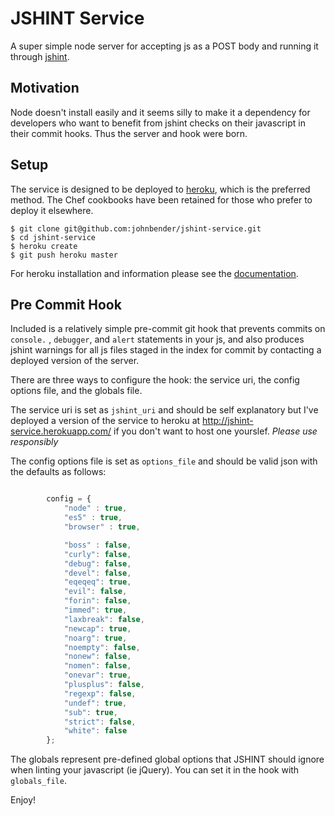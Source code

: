 # JSHINT Service

A super simple node server for accepting js as a POST body and running it through [jshint](http://jshint.com).

## Motivation

Node doesn't install easily and it seems silly to make it a dependency for developers who want to benefit from jshint checks on their javascript in their commit hooks. Thus the server and hook were born.

## Setup

The service is designed to be deployed to [heroku](http://devcenter.heroku.com/articles/quickstart), which is the preferred method. The Chef cookbooks have been retained for those who prefer to deploy it elsewhere.

    $ git clone git@github.com:johnbender/jshint-service.git
    $ cd jshint-service
    $ heroku create
    $ git push heroku master

For heroku installation and information please see the [documentation](http://devcenter.heroku.com/).

## Pre Commit Hook

Included is a relatively simple pre-commit git hook that prevents commits on `console.` , `debugger`, and `alert` statements in your js, and also produces jshint warnings for all js files staged in the index for commit by contacting a deployed version of the server.

There are three ways to configure the hook: the service uri, the config options file, and the globals file.

The service uri is set as `jshint_uri` and should be self explanatory but I've deployed a version of the service to heroku at http://jshint-service.herokuapp.com/ if you don't want to host one yourslef. *Please use responsibly*

The config options file is set as `options_file` and should be valid json with the defaults as follows:

```javascript

		config = {
			"node" : true,
			"es5" : true,
			"browser" : true,

			"boss" : false,
			"curly": false,
			"debug": false,
			"devel": false,
			"eqeqeq": true,
			"evil": false,
			"forin": false,
			"immed": true,
			"laxbreak": false,
			"newcap": true,
			"noarg": true,
			"noempty": false,
			"nonew": false,
			"nomen": false,
			"onevar": true,
			"plusplus": false,
			"regexp": false,
			"undef": true,
			"sub": true,
			"strict": false,
			"white": false
		};

```

The globals represent pre-defined global options that JSHINT should ignore when linting your javascript (ie jQuery). You can set it in the hook with `globals_file`.

Enjoy!
